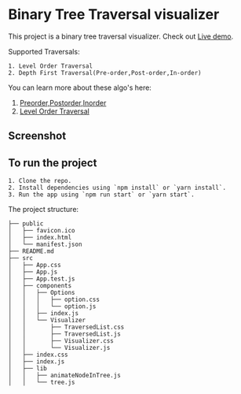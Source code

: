 # Binary Tree Traversal visualizer

This project is a binary tree traversal visualizer.
Check out [Live demo]().

Supported Traversals:
```
1. Level Order Traversal
2. Depth First Traversal(Pre-order,Post-order,In-order)
```
You can learn more about these algo's here: 
1. [Preorder,Postorder,Inorder](https://www.geeksforgeeks.org/tree-traversals-inorder-preorder-and-postorder/)
2. [Level Order Traversal](https://www.geeksforgeeks.org/level-order-tree-traversal/)

## Screenshot

## To run the project

```
1. Clone the repo.
2. Install dependencies using `npm install` or `yarn install`.
3. Run the app using `npm run start` or `yarn start`.
```

The project structure: 
```
├── public
│   ├── favicon.ico
│   ├── index.html
│   └── manifest.json
├── README.md
├── src
│   ├── App.css
│   ├── App.js
│   ├── App.test.js
│   ├── components
│   │   ├── Options
│   │   │   ├── option.css
│   │   │   └── option.js
│   │   ├── index.js
│   │   └── Visualizer
│   │       ├── TraversedList.css
│   │       ├── TraversedList.js
│   │       ├── Visualizer.css
│   │       └── Visualizer.js
│   ├── index.css
│   ├── index.js
│   ├── lib
│   │   ├── animateNodeInTree.js
│   │   └── tree.js
```